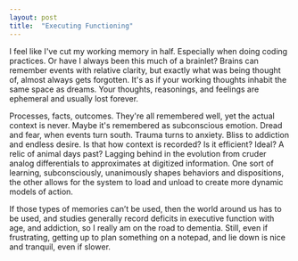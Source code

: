 ```yaml
---
layout: post
title:  "Executing Functioning"
---
```

I feel like I've cut my working memory in half. Especially when doing coding practices. Or have I always been this much of a brainlet? Brains can remember events with relative clarity, but exactly what was being thought of, almost always gets forgotten. It's as if your working thoughts inhabit the same space as dreams. Your thoughts, reasonings, and feelings are ephemeral and usually lost forever.

Processes, facts, outcomes. They're all remembered well, yet the actual context is never. Maybe it's remembered as subconscious emotion. Dread and fear, when events turn south. Trauma turns to anxiety. Bliss to addiction and endless desire. Is that how context is recorded? Is it efficient? Ideal? A relic of animal days past? Lagging behind in the evolution from cruder analog differentials to approximates at digitized information. One sort of learning, subconsciously, unanimously shapes behaviors and dispositions, the other allows for the system to load and unload to create more dynamic models of action.

If those types of memories can’t be used, then the world around us has to be used, and studies generally record deficits in executive function with age, and addiction, so I really am on the road to dementia. Still, even if frustrating, getting up to plan something on a notepad, and lie down is nice and tranquil, even if slower.
